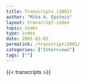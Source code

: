 ```yaml
---
title: Transcripts (2001)
author: "Mika A. Epstein"
layout: transcript-index
topic: index
type: index
date: 2001-01-01
permalink: /transcript/2001/
categories: ["Interviews"]
tags: [""]
---
```


{{< transcripts >}}
